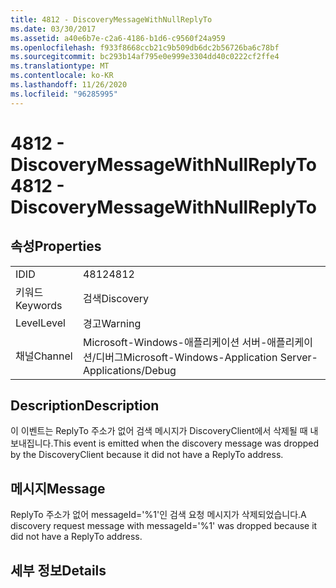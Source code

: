 ```yaml
---
title: 4812 - DiscoveryMessageWithNullReplyTo
ms.date: 03/30/2017
ms.assetid: a40e6b7e-c2a6-4186-b1d6-c9560f24a959
ms.openlocfilehash: f933f8668ccb21c9b509db6dc2b56726ba6c78bf
ms.sourcegitcommit: bc293b14af795e0e999e3304dd40c0222cf2ffe4
ms.translationtype: MT
ms.contentlocale: ko-KR
ms.lasthandoff: 11/26/2020
ms.locfileid: "96285995"
---
```

# <a name="4812---discoverymessagewithnullreplyto"></a><span data-ttu-id="ce326-102">4812 - DiscoveryMessageWithNullReplyTo</span><span class="sxs-lookup"><span data-stu-id="ce326-102">4812 - DiscoveryMessageWithNullReplyTo</span></span>

## <a name="properties"></a><span data-ttu-id="ce326-103">속성</span><span class="sxs-lookup"><span data-stu-id="ce326-103">Properties</span></span>  
  
|||  
|-|-|  
|<span data-ttu-id="ce326-104">ID</span><span class="sxs-lookup"><span data-stu-id="ce326-104">ID</span></span>|<span data-ttu-id="ce326-105">4812</span><span class="sxs-lookup"><span data-stu-id="ce326-105">4812</span></span>|  
|<span data-ttu-id="ce326-106">키워드</span><span class="sxs-lookup"><span data-stu-id="ce326-106">Keywords</span></span>|<span data-ttu-id="ce326-107">검색</span><span class="sxs-lookup"><span data-stu-id="ce326-107">Discovery</span></span>|  
|<span data-ttu-id="ce326-108">Level</span><span class="sxs-lookup"><span data-stu-id="ce326-108">Level</span></span>|<span data-ttu-id="ce326-109">경고</span><span class="sxs-lookup"><span data-stu-id="ce326-109">Warning</span></span>|  
|<span data-ttu-id="ce326-110">채널</span><span class="sxs-lookup"><span data-stu-id="ce326-110">Channel</span></span>|<span data-ttu-id="ce326-111">Microsoft-Windows-애플리케이션 서버-애플리케이션/디버그</span><span class="sxs-lookup"><span data-stu-id="ce326-111">Microsoft-Windows-Application Server-Applications/Debug</span></span>|  
  
## <a name="description"></a><span data-ttu-id="ce326-112">Description</span><span class="sxs-lookup"><span data-stu-id="ce326-112">Description</span></span>  

 <span data-ttu-id="ce326-113">이 이벤트는 ReplyTo 주소가 없어 검색 메시지가 DiscoveryClient에서 삭제될 때 내보내집니다.</span><span class="sxs-lookup"><span data-stu-id="ce326-113">This event is emitted when the discovery message was dropped by the DiscoveryClient because it did not have a ReplyTo address.</span></span>  
  
## <a name="message"></a><span data-ttu-id="ce326-114">메시지</span><span class="sxs-lookup"><span data-stu-id="ce326-114">Message</span></span>  

 <span data-ttu-id="ce326-115">ReplyTo 주소가 없어 messageId='%1'인 검색 요청 메시지가 삭제되었습니다.</span><span class="sxs-lookup"><span data-stu-id="ce326-115">A discovery request message with messageId='%1' was dropped because it did not have a ReplyTo address.</span></span>  
  
## <a name="details"></a><span data-ttu-id="ce326-116">세부 정보</span><span class="sxs-lookup"><span data-stu-id="ce326-116">Details</span></span>

